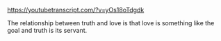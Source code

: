 https://youtubetranscript.com/?v=yOs18oTdgdk

 The relationship between truth and love is that love is something like the goal and truth is its servant.